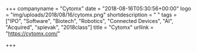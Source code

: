 +++
companyname = "Cytomx"
date = "2018-08-16T05:30:56+00:00"
logo = "img/uploads/2018/08/16/cytomx.png"
shortdescription = " "
tags = ["IPO", "Software", "Biotech", "Robotics", "Connected Devices", "AI", "Acquired", "spievak", "2018class"]
title = "Cytomx"
urllink = "https://cytomx.com/"

+++
